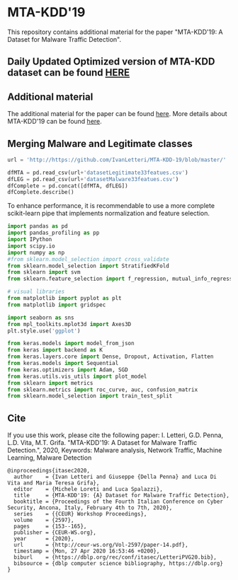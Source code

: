 # MTA-KDD'19
This repository contains additional material for the paper "MTA-KDD'19: A Dataset for Malware Traffic Detection".

## Daily Updated Optimized version of MTA-KDD dataset can be found [HERE](https://www.ivanletteri.it/optmtakdd/)

## Additional material
The additional material for the paper can be found [here](ITASEC2020.pdf).
More details about MTA-KDD'19 can be found [here](https://www.ivanletteri.it/2020/01/31/itasec2020/).

## Merging Malware and Legitimate classes

```python
url = 'http://https://github.com/IvanLetteri/MTA-KDD-19/blob/master/'

dfMTA = pd.read_csv(url+'datasetLegitimate33featues.csv')
dfLEG = pd.read_csv(url+'datasetMalware33featues.csv')
dfComplete = pd.concat([dfMTA, dfLEG])
dfComplete.describe()
```

To enhance performance, it is recommendable to use a more complete scikit-learn pipe that implements normalization and feature selection.

```python
import pandas as pd
import pandas_profiling as pp
import IPython
import scipy.io
import numpy as np
#from sklearn.model_selection import cross_validate
from sklearn.model_selection import StratifiedKFold
from sklearn import svm
from sklearn.feature_selection import f_regression, mutual_info_regression

# visual libraries
from matplotlib import pyplot as plt
from matplotlib import gridspec

import seaborn as sns
from mpl_toolkits.mplot3d import Axes3D 
plt.style.use('ggplot')

from keras.models import model_from_json
from keras import backend as K
from keras.layers.core import Dense, Dropout, Activation, Flatten
from keras.models import Sequential
from keras.optimizers import Adam, SGD
from keras.utils.vis_utils import plot_model
from sklearn import metrics
from sklearn.metrics import roc_curve, auc, confusion_matrix
from sklearn.model_selection import train_test_split
```

## Cite

If you use this work, please cite the following paper:
I. Letteri, G.D. Penna, L.D. Vita, M.T. Grifa.
"MTA-KDD'19: A Dataset for Malware Traffic Detection.",
2020,
Keywords: Malware analysis, Network Traffic, Machine Learning, Malware Detection
```
@inproceedings{itasec2020,
  author    = {Ivan Letteri and Giuseppe {Della Penna} and Luca Di Vita and Maria Teresa Grifa},
  editor    = {Michele Loreti and Luca Spalazzi},
  title     = {MTA-KDD'19: {A} Dataset for Malware Traffic Detection},
  booktitle = {Proceedings of the Fourth Italian Conference on Cyber Security, Ancona, Italy, February 4th to 7th, 2020},
  series    = {{CEUR} Workshop Proceedings},
  volume    = {2597},
  pages     = {153--165},
  publisher = {CEUR-WS.org},
  year      = {2020},
  url       = {http://ceur-ws.org/Vol-2597/paper-14.pdf},
  timestamp = {Mon, 27 Apr 2020 16:53:46 +0200},
  biburl    = {https://dblp.org/rec/conf/itasec/LetteriPVG20.bib},
  bibsource = {dblp computer science bibliography, https://dblp.org}
}
```
